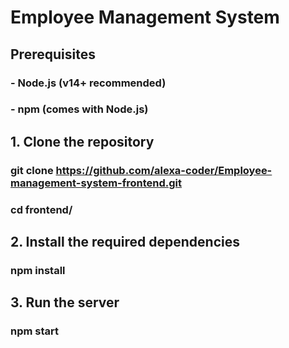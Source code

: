 # Employee Management System

## Prerequisites
### - Node.js (v14+ recommended)
### - npm (comes with Node.js)

## 1. Clone the repository
### git clone https://github.com/alexa-coder/Employee-management-system-frontend.git
### cd frontend/

## 2. Install the required dependencies
### npm install

## 3. Run the server
### npm start
